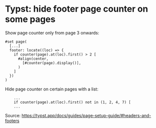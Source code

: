 # Typst: hide footer page counter on some pages

Show page counter only from page 3 onwards:

```
#set page(
  [...]
  footer: locate((loc) => {
    if counter(page).at(loc).first() > 2 [
      #align(center,
        [#counter(page).display()],
      )
    ]
  })
)
```

Hide page counter on certain pages with a list:

```
    ...
    if counter(page).at(loc).first() not in (1, 2, 4, 7) [
    ...
```

Source: https://typst.app/docs/guides/page-setup-guide/#headers-and-footers
